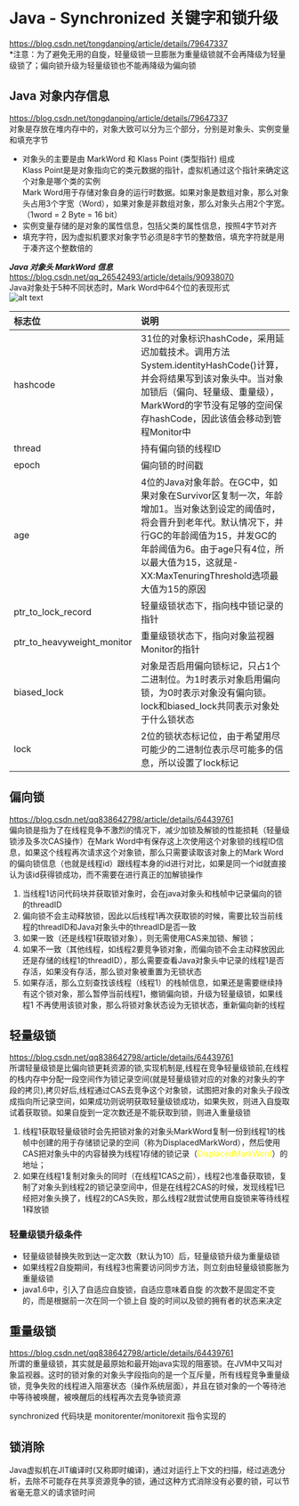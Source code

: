 # Java - Synchronized 关键字和锁升级
https://blog.csdn.net/tongdanping/article/details/79647337  
*注意：为了避免无用的自旋，轻量级锁一旦膨胀为重量级锁就不会再降级为轻量级锁了；偏向锁升级为轻量级锁也不能再降级为偏向锁

## Java 对象内存信息
https://blog.csdn.net/tongdanping/article/details/79647337  
对象是存放在堆内存中的，对象大致可以分为三个部分，分别是对象头、实例变量和填充字节
* 对象头的主要是由 MarkWord 和 Klass Point (类型指针) 组成  
Klass Point是是对象指向它的类元数据的指针，虚拟机通过这个指针来确定这个对象是哪个类的实例  
Mark Word用于存储对象自身的运行时数据。如果对象是数组对象，那么对象头占用3个字宽（Word），如果对象是非数组对象，那么对象头占用2个字宽。（1word = 2 Byte = 16 bit）
* 实例变量存储的是对象的属性信息，包括父类的属性信息，按照4字节对齐
* 填充字符，因为虚拟机要求对象字节必须是8字节的整数倍，填充字符就是用于凑齐这个整数倍的

***Java 对象头 MarkWord 信息***  
https://blog.csdn.net/qq_26542493/article/details/90938070  
Java对象处于5种不同状态时，Mark Word中64个位的表现形式  
![alt text](https://img-blog.csdn.net/20180322153316377 "title")

| 标志位   | 说明   | 
| :-        | :-         |
| hashcode      | 31位的对象标识hashCode，采用延迟加载技术。调用方法System.identityHashCode()计算，并会将结果写到该对象头中。当对象加锁后（偏向、轻量级、重量级），MarkWord的字节没有足够的空间保存hashCode，因此该值会移动到管程Monitor中       | 
|thread|持有偏向锁的线程ID|
|epoch|偏向锁的时间戳|
|age|4位的Java对象年龄。在GC中，如果对象在Survivor区复制一次，年龄增加1。当对象达到设定的阈值时，将会晋升到老年代。默认情况下，并行GC的年龄阈值为15，并发GC的年龄阈值为6。由于age只有4位，所以最大值为15，这就是-XX:MaxTenuringThreshold选项最大值为15的原因|
|ptr_to_lock_record|轻量级锁状态下，指向栈中锁记录的指针|
|ptr_to_heavyweight_monitor|重量级锁状态下，指向对象监视器Monitor的指针|
| biased_lock        |对象是否启用偏向锁标记，只占1个二进制位。为1时表示对象启用偏向锁，为0时表示对象没有偏向锁。lock和biased_lock共同表示对象处于什么锁状态       | 
| lock        | 2位的锁状态标记位，由于希望用尽可能少的二进制位表示尽可能多的信息，所以设置了lock标记       | 

## 偏向锁
https://blog.csdn.net/qq838642798/article/details/64439761  
偏向锁是指为了在线程竞争不激烈的情况下，减少加锁及解锁的性能损耗（轻量级锁涉及多次CAS操作）在Mark Word中有保存这上次使用这个对象锁的线程ID信息，如果这个线程再次请求这个对象锁，那么只需要读取该对象上的Mark Word的偏向锁信息（也就是线程id）跟线程本身的id进行对比，如果是同一个id就直接认为该id获得锁成功，而不需要在进行真正的加解锁操作

1. 当线程1访问代码块并获取锁对象时，会在java对象头和栈帧中记录偏向的锁的threadID
2. 偏向锁不会主动释放锁，因此以后线程1再次获取锁的时候，需要比较当前线程的threadID和Java对象头中的threadID是否一致
3. 如果一致（还是线程1获取锁对象），则无需使用CAS来加锁、解锁；
4. 如果不一致（其他线程，如线程2要竞争锁对象，而偏向锁不会主动释放因此还是存储的线程1的threadID），那么需要查看Java对象头中记录的线程1是否存活，如果没有存活，那么锁对象被重置为无锁状态
5. 如果存活，那么立刻查找该线程（线程1）的栈帧信息，如果还是需要继续持有这个锁对象，那么暂停当前线程1，撤销偏向锁，升级为轻量级锁，如果线程1 不再使用该锁对象，那么将锁对象状态设为无锁状态，重新偏向新的线程

## 轻量级锁
https://blog.csdn.net/qq838642798/article/details/64439761  
所谓轻量级锁是比偏向锁更耗资源的锁,实现机制是,线程在竞争轻量级锁前,在线程的栈内存中分配一段空间作为锁记录空间(就是轻量级锁对应的对象的对象头的字段的拷贝),拷贝好后,线程通过CAS去竞争这个对象锁，试图把对象的对象头子段改成指向所记录空间，如果成功则说明获取轻量级锁成功，如果失败，则进入自旋取试着获取锁。如果自旋到一定次数还是不能获取到锁，则进入重量级锁

1. 线程1获取轻量级锁时会先把锁对象的对象头MarkWord复制一份到线程1的栈帧中创建的用于存储锁记录的空间（称为DisplacedMarkWord），然后使用CAS把对象头中的内容替换为线程1存储的锁记录（<font color='yellow'>DisplacedMarkWord</font>）的地址；
2. 如果在线程1复制对象头的同时（在线程1CAS之前），线程2也准备获取锁，复制了对象头到线程2的锁记录空间中，但是在线程2CAS的时候，发现线程1已经把对象头换了，线程2的CAS失败，那么线程2就尝试使用自旋锁来等待线程1释放锁

### 轻量级锁升级条件
* 轻量级锁替换失败到达一定次数（默认为10）后，轻量级锁升级为重量级锁
* 如果线程2自旋期间，有线程3也需要访问同步方法，则立刻由轻量级锁膨胀为重量级锁
* java1.6中，引入了自适应自旋锁，自适应意味着自旋 的次数不是固定不变的，而是根据前一次在同一个锁上自 旋的时间以及锁的拥有者的状态来决定

## 重量级锁
https://blog.csdn.net/qq838642798/article/details/64439761  
所谓的重量级锁，其实就是最原始和最开始java实现的阻塞锁。在JVM中又叫对象监视器。这时的锁对象的对象头字段指向的是一个互斥量，所有线程竞争重量级锁，竞争失败的线程进入阻塞状态（操作系统层面），并且在锁对象的一个等待池中等待被唤醒，被唤醒后的线程再次去竞争锁资源

synchronized 代码块是 monitorenter/monitorexit 指令实现的

## 锁消除
Java虚拟机在JIT编译时(又称即时编译)，通过对运行上下文的扫描，经过逃逸分析，去除不可能存在共享资源竞争的锁，通过这种方式消除没有必要的锁，可以节省毫无意义的请求锁时间